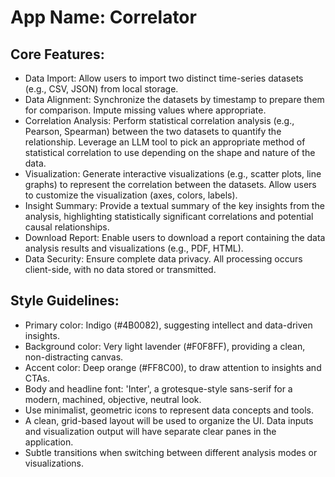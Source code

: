 # **App Name**: Correlator

## Core Features:

- Data Import: Allow users to import two distinct time-series datasets (e.g., CSV, JSON) from local storage.
- Data Alignment: Synchronize the datasets by timestamp to prepare them for comparison. Impute missing values where appropriate.
- Correlation Analysis: Perform statistical correlation analysis (e.g., Pearson, Spearman) between the two datasets to quantify the relationship. Leverage an LLM tool to pick an appropriate method of statistical correlation to use depending on the shape and nature of the data.
- Visualization: Generate interactive visualizations (e.g., scatter plots, line graphs) to represent the correlation between the datasets. Allow users to customize the visualization (axes, colors, labels).
- Insight Summary: Provide a textual summary of the key insights from the analysis, highlighting statistically significant correlations and potential causal relationships. 
- Download Report: Enable users to download a report containing the data analysis results and visualizations (e.g., PDF, HTML).
- Data Security: Ensure complete data privacy. All processing occurs client-side, with no data stored or transmitted.

## Style Guidelines:

- Primary color: Indigo (#4B0082), suggesting intellect and data-driven insights.
- Background color: Very light lavender (#F0F8FF), providing a clean, non-distracting canvas.
- Accent color: Deep orange (#FF8C00), to draw attention to insights and CTAs. 
- Body and headline font: 'Inter', a grotesque-style sans-serif for a modern, machined, objective, neutral look.
- Use minimalist, geometric icons to represent data concepts and tools.
- A clean, grid-based layout will be used to organize the UI. Data inputs and visualization output will have separate clear panes in the application.
- Subtle transitions when switching between different analysis modes or visualizations.